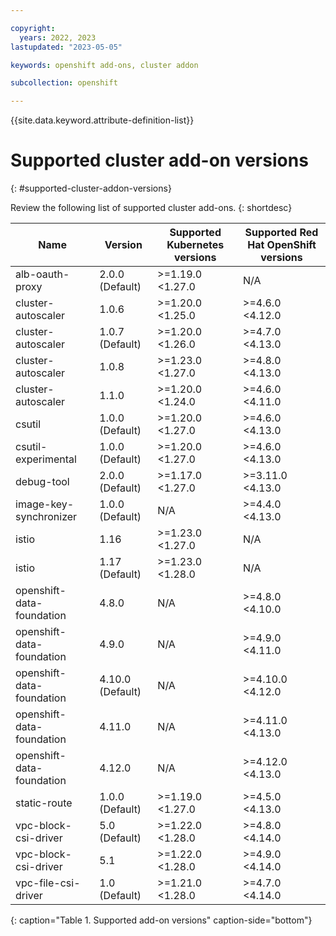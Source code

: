 ```yaml
---

copyright: 
  years: 2022, 2023
lastupdated: "2023-05-05"

keywords: openshift add-ons, cluster addon

subcollection: openshift

---
```


{{site.data.keyword.attribute-definition-list}}

# Supported cluster add-on versions
{: #supported-cluster-addon-versions}

Review the following list of supported cluster add-ons.
{: shortdesc}

| Name | Version | Supported Kubernetes versions | Supported Red Hat OpenShift versions |
| --- | --- | --- | --- |
| alb-oauth-proxy | 2.0.0 (Default) | >=1.19.0 <1.27.0 |  N/A  |
| cluster-autoscaler | 1.0.6  | >=1.20.0 <1.25.0 | >=4.6.0 <4.12.0 |
| cluster-autoscaler | 1.0.7 (Default) | >=1.20.0 <1.26.0 | >=4.7.0 <4.13.0 |
| cluster-autoscaler | 1.0.8  | >=1.23.0 <1.27.0 | >=4.8.0 <4.13.0 |
| cluster-autoscaler | 1.1.0  | >=1.20.0 <1.24.0 | >=4.6.0 <4.11.0 |
| csutil | 1.0.0 (Default) | >=1.20.0 <1.27.0 | >=4.6.0 <4.13.0 |
| csutil-experimental | 1.0.0 (Default) | >=1.20.0 <1.27.0 | >=4.6.0 <4.13.0 |
| debug-tool | 2.0.0 (Default) | >=1.17.0 <1.27.0 | >=3.11.0 <4.13.0 |
| image-key-synchronizer | 1.0.0 (Default) |  N/A  | >=4.4.0 <4.13.0 |
| istio | 1.16  | >=1.23.0 <1.27.0 |  N/A  |
| istio | 1.17 (Default) | >=1.23.0 <1.28.0 |  N/A  |
| openshift-data-foundation | 4.8.0  |  N/A  | >=4.8.0 <4.10.0 |
| openshift-data-foundation | 4.9.0  |  N/A  | >=4.9.0 <4.11.0 |
| openshift-data-foundation | 4.10.0 (Default) |  N/A  | >=4.10.0 <4.12.0 |
| openshift-data-foundation | 4.11.0  |  N/A  | >=4.11.0 <4.13.0 |
| openshift-data-foundation | 4.12.0  |  N/A  | >=4.12.0 <4.13.0 |
| static-route | 1.0.0 (Default) | >=1.19.0 <1.27.0 | >=4.5.0 <4.13.0 |
| vpc-block-csi-driver | 5.0 (Default) | >=1.22.0 <1.28.0 | >=4.8.0 <4.14.0 |
| vpc-block-csi-driver | 5.1  | >=1.22.0 <1.28.0 | >=4.9.0 <4.14.0 |
| vpc-file-csi-driver | 1.0 (Default) | >=1.21.0 <1.28.0 | >=4.7.0 <4.14.0 |
{: caption="Table 1. Supported add-on versions" caption-side="bottom"}



